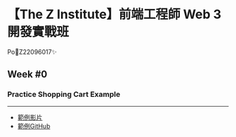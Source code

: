 # 【The Z Institute】前端工程師 Web 3 開發實戰班
Po🚀Z22096017✨

## Week #0
### Practice Shopping Cart Example
---
- [範例影片](https://www.youtube.com/watch?v=lATafp15HWA )
- [範例GitHub](https://github.com/WebDevSimplified/react-ts-shopping-cart)

